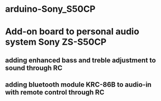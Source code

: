 # arduino-Sony_S50CP
# 
# Add-on board to personal audio system Sony ZS-S50CP 
## adding enhanced bass and treble adjustment to sound through RC 
## adding bluetooth module KRC-86B to audio-in with remote control through RC
